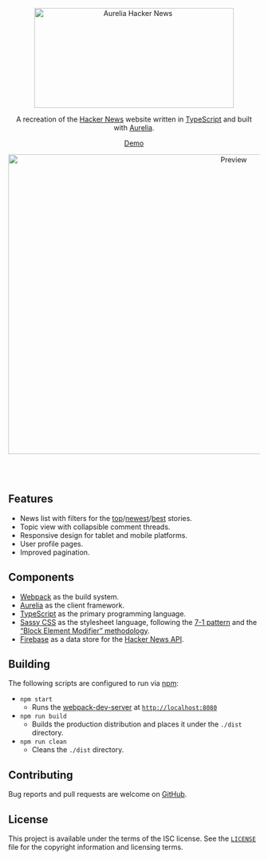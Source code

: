 <p align="center">
  <a href="#readme">
    <img 
      src="https://raw.githubusercontent.com/michaelbull/aurelia-hacker-news/master/assets/logo.svg?sanitize=true"
      alt="Aurelia Hacker News"
      width="400"
      height="200" 
    />
  </a>
</p>
<p align="center">
  A recreation of the <a href="https://news.ycombinator.com/news" rel="nofollow">Hacker News</a> website written in 
  <a href="https://www.typescriptlang.org/" rel="nofollow">TypeScript</a> and built with
  <a href="https://aurelia.io/" rel="nofollow">Aurelia</a>.
</p>
<p align="center">
  <a href="https://michaelbull.github.io/aurelia-hacker-news" rel="nofollow">Demo</a>
</p>
<p align="center">
  <a href="https://michaelbull.github.io/aurelia-hacker-news">
    <img
      src="https://raw.githubusercontent.com/michaelbull/aurelia-hacker-news/master/assets/preview.png"
      alt="Preview"
      width="888"
      height="600"
    />
  </a>
</p>
<br />
<br />


## Features

- News list with filters for the
  [top][topstories]/[newest][newstories]/[best][beststories] stories.
- Topic view with collapsible comment threads.
- Responsive design for tablet and mobile platforms.
- User profile pages.
- Improved pagination.

## Components

- [Webpack][webpack] as the build system.
- [Aurelia][aurelia] as the client framework.
- [TypeScript][ts] as the primary programming language.
- [Sassy CSS][scss] as the stylesheet language, following the [7-1 pattern][7-1]
  and the [“Block Element Modifier” methodology][bem].
- [Firebase][firebase] as a data store for the [Hacker News API][hn-api].

## Building

The following scripts are configured to run via [npm][npm]:

- `npm start`
  - Runs the [webpack-dev-server][dev-server] at
    [`http://localhost:8080`][localhost]
- `npm run build`
  - Builds the production distribution and places it under the `./dist`
    directory.
- `npm run clean`
  - Cleans the `./dist` directory.

## Contributing

Bug reports and pull requests are welcome on [GitHub][github].

## License

This project is available under the terms of the ISC license. See the
[`LICENSE`](LICENSE) file for the copyright information and licensing terms.

[topstories]: https://michaelbull.github.io/aurelia-hacker-news/#/news
[newstories]: https://michaelbull.github.io/aurelia-hacker-news/#/newest
[beststories]: https://michaelbull.github.io/aurelia-hacker-news/#/best
[webpack]: https://webpack.github.io/
[aurelia]: https://aurelia.io/
[ts]: https://www.typescriptlang.org/
[scss]: http://sass-lang.com/
[7-1]: https://sass-guidelin.es/#the-7-1-pattern
[bem]: http://getbem.com/
[firebase]: https://www.npmjs.com/package/firebase
[hn-api]: https://github.com/HackerNews/API
[npm]: https://www.npmjs.com/
[dev-server]: https://github.com/webpack/webpack-dev-server
[localhost]: http://localhost:8080
[github]: https://github.com/michaelbull/aurelia-hacker-news
